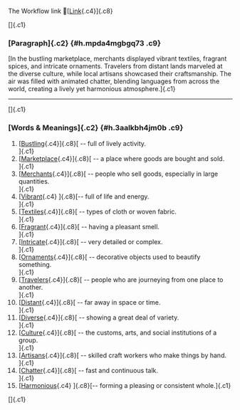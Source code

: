 The Workflow link
👏[[Link](https://www.google.com/url?q=http://www.google.com&sa=D&source=editors&ust=1757871600236884&usg=AOvVaw2MQ8yjZYLTkIUkfqgbOoS4){.c4}]{.c8}

[]{.c1}

### [Paragraph]{.c2} {#h.mpda4mgbgq73 .c9}

[In the bustling marketplace, merchants displayed vibrant textiles,
fragrant spices, and intricate ornaments. Travelers from distant lands
marveled at the diverse culture, while local artisans showcased their
craftsmanship. The air was filled with animated chatter, blending
languages from across the world, creating a lively yet harmonious
atmosphere.]{.c1}

------------------------------------------------------------------------

[]{.c1}

### [Words & Meanings]{.c2} {#h.3aalkbh4jm0b .c9}

1.  [[Bustling](https://www.google.com/url?q=http://www.google.com&sa=D&source=editors&ust=1757871600237971&usg=AOvVaw1uEMNeFaajv7aDqeUTKALi){.c4}]{.c8}[ --
    full of lively activity.\
    ]{.c1}
2.  [[Marketplace](https://www.google.com/url?q=http://www.google.com&sa=D&source=editors&ust=1757871600238192&usg=AOvVaw0dn5f4Y9WD2AqfbMVLRIhv){.c4}]{.c8}[ --
    a place where goods are bought and sold.\
    ]{.c1}
3.  [[Merchants](https://www.google.com/url?q=http://www.google.com&sa=D&source=editors&ust=1757871600238416&usg=AOvVaw0AbRkid0D5mIB28iAEiUIJ){.c4}]{.c8}[ --
    people who sell goods, especially in large quantities.\
    ]{.c1}
4.  [[Vibrant](https://www.google.com/url?q=http://www.google.com&sa=D&source=editors&ust=1757871600238646&usg=AOvVaw3CAC38V056olFNLNuzzFsh){.c4}
    ]{.c8}[-- full of life and energy.\
    ]{.c1}
5.  [[Textiles](https://www.google.com/url?q=http://www.google.com&sa=D&source=editors&ust=1757871600238825&usg=AOvVaw2IxW3s6eIM-UPRz-4D0Vsh){.c4}]{.c8}[ --
    types of cloth or woven fabric.\
    ]{.c1}
6.  [[Fragrant](https://www.google.com/url?q=http://www.google.com&sa=D&source=editors&ust=1757871600239010&usg=AOvVaw17fKArWtGtfgaQEoo8Gnz6){.c4}]{.c8}[ --
    having a pleasant smell.\
    ]{.c1}
7.  [[Intricate](https://www.google.com/url?q=http://www.google.com&sa=D&source=editors&ust=1757871600239185&usg=AOvVaw2V3DGyN3ZygK73hO-PPH-S){.c4}]{.c8}[ --
    very detailed or complex.\
    ]{.c1}
8.  [[Ornaments](https://www.google.com/url?q=http://www.google.com&sa=D&source=editors&ust=1757871600239374&usg=AOvVaw26MiZf2eB-YMVHGUoZ5Kmb){.c4}]{.c8}[ --
    decorative objects used to beautify something.\
    ]{.c1}
9.  [[Travelers](https://www.google.com/url?q=http://www.google.com&sa=D&source=editors&ust=1757871600239591&usg=AOvVaw2bVWQh9wNngZB_1Dv98_z3){.c4}]{.c8}[ --
    people who are journeying from one place to another.\
    ]{.c1}
10. [[Distant](https://www.google.com/url?q=http://www.google.com&sa=D&source=editors&ust=1757871600239819&usg=AOvVaw1jNuWFrQ_oOTjvcJEGru4J){.c4}]{.c8}[ --
    far away in space or time.\
    ]{.c1}
11. [[Diverse](https://www.google.com/url?q=http://www.google.com&sa=D&source=editors&ust=1757871600240001&usg=AOvVaw1Llr6QQtOoWgdMGMxIqFRt){.c4}]{.c8}[ --
    showing a great deal of variety.\
    ]{.c1}
12. [[Culture](https://www.google.com/url?q=http://www.google.com&sa=D&source=editors&ust=1757871600240189&usg=AOvVaw27L21CzzUwPzivXRpj4xrT){.c4}]{.c8}[ --
    the customs, arts, and social institutions of a group.\
    ]{.c1}
13. [[Artisans](https://www.google.com/url?q=http://www.google.com&sa=D&source=editors&ust=1757871600240467&usg=AOvVaw34UaVYeVFNMMmnfrbsPZTA){.c4}]{.c8}[ --
    skilled craft workers who make things by hand.\
    ]{.c1}
14. [[Chatter](https://www.google.com/url?q=http://www.google.com&sa=D&source=editors&ust=1757871600240686&usg=AOvVaw1ieMLPo9jixulZj6aIBV5C){.c4}]{.c8}[ --
    fast and continuous talk.\
    ]{.c1}
15. [[Harmonious](https://www.google.com/url?q=http://www.google.com&sa=D&source=editors&ust=1757871600240872&usg=AOvVaw37I9EJ4wR2uafQPVcA_xio){.c4}
    ]{.c8}[-- forming a pleasing or consistent whole.]{.c1}

[]{.c1}
